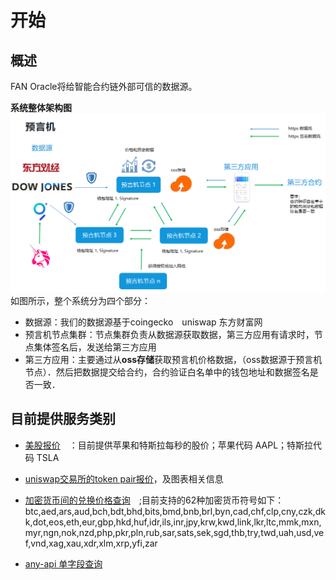 # 开始

## 概述

FAN Oracle将给智能合约链外部可信的数据源。


**系统整体架构图**
<img src="assets/1422759379.png" alt="总体架构图" width="600" />
如图所示，整个系统分为四个部分：
- 数据源：我们的数据源基于coingecko　uniswap 东方财富网
- 预言机节点集群：节点集群负责从数据源获取数据，第三方应用有请求时，节点集体签名后，发送给第三方应用
- 第三方应用：主要通过从**oss存储**获取预言机价格数据，（oss数据源于预言机节点）．然后把数据提交给合约，合约验证白名单中的钱包地址和数据签名是否一致．



## 目前提供服务类别

- [美股报价](stock.md)　：目前提供苹果和特斯拉每秒的股价；苹果代码 AAPL；特斯拉代码 TSLA

- [uniswap交易所的token pair报价](dex.md)，及图表相关信息

- [加密货币间的兑换价格查询](coins.md)　;目前支持的62种加密货币符号如下：btc,aed,ars,aud,bch,bdt,bhd,bits,bmd,bnb,brl,byn,cad,chf,clp,cny,czk,dkk,dot,eos,eth,eur,gbp,hkd,huf,idr,ils,inr,jpy,krw,kwd,link,lkr,ltc,mmk,mxn,myr,ngn,nok,nzd,php,pkr,pln,rub,sar,sats,sek,sgd,thb,try,twd,uah,usd,vef,vnd,xag,xau,xdr,xlm,xrp,yfi,zar

- [any-api 单字段查询](anyapi.md)
